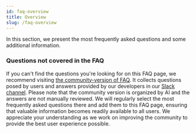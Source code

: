 ```yaml
---
id: faq-overview
title: Overview
slug: /faq-overview
---
```

<head>
  <link rel="canonical" href="https://docs.risingwave.com/docs/current/faq-using-risingwave/" />
</head>

In this section, we present the most frequently asked questions and some additional information.

### Questions not covered in the FAQ

If you can't find the questions you're looking for on this FAQ page, we recommend visiting [the community-version of FAQ](https://risingwave-community.snowshoe.dev/). It collects questions posed by users and answers provided by our developers in our [Slack channel](https://www.risingwave.com/slack). Please note that the community version is organized by AI and the answers are not manually reviewed. We will regularly select the most frequently asked questions there and add them to this FAQ page, ensuring that valuable information becomes readily available to all users. We appreciate your understanding as we work on improving the community to provide the best user experience possible.
